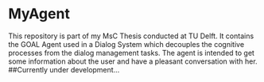 # MyAgent
This repository is part of my MsC Thesis conducted at TU Delft. It contains the GOAL Agent used in a Dialog System which decouples the cognitive processes from the dialog management tasks. The agent is intended to get some information about the user and have a pleasant conversation with her.
##Currently under development...
